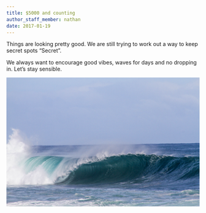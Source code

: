```yaml
---
title: $5000 and counting
author_staff_member: nathan
date: 2017-01-19
---
```


Things are looking pretty good.  We are still trying to work out a way to keep secret spots “Secret”.

We always want to encourage good vibes, waves for days and no dropping in.  Let’s stay sensible.

![Together](images/wave-min.jpeg)
